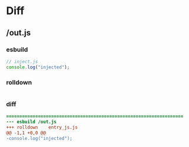 # Diff
## /out.js
### esbuild
```js
// inject.js
console.log("injected");
```
### rolldown
```js


```
### diff
```diff
===================================================================
--- esbuild	/out.js
+++ rolldown	entry_js.js
@@ -1,1 +0,0 @@
-console.log("injected");

```